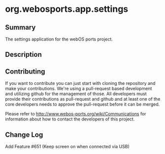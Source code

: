 org.webosports.app.settings
===========================

Summary
-------
The settings application for the webOS ports project.

Description
-----------

## Contributing

If you want to contribute you can just start with cloning the repository and make your
contributions. We're using a pull-request based development and utilizing github for the
management of those. All developers must provide their contributions as pull-request and
github and at least one of the core developers needs to approve the pull-request before it
can be merged.

Please refer to http://www.webos-ports.org/wiki/Communications for information about how to
contact the developers of this project.


## Change Log

Add Feature #651   (Keep screen on when connected via USB)